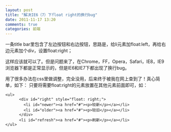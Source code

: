 ```yaml
---
layout: post
title: "解决IE6（7）下float right的换行bug"
date: 2011-11-17 13:20
comments: true
categories: 前端
---
```


一条title bar里包含了左边按钮和右边按钮，思路是，给li元素加float:left，再给右边元素加个div，设置float:right；

这样应该就可以了。但是问题来了，在Chrome，FF，Opera，Safari，IE8，IE9浏览器下都是正常显示的，但是IE6和IE7下都出现了换行bug。

用了很多办法在css里做调整，完全没用，后来终于被我在网上查到了！真心简单，如下： 只要将需要float:right的元素放置在其他元素前面即可，如：

```
<ul>
      <div id="right" style="float: right;">
        <li id="newer"><a href="#"><p>较新</p></a></li>
        <li id="older"><a href="#"><p>较旧</p></a></li>
      </div>
      <li id="refresh"><a href="#"><p>刷新</p></a></li>
</ul>
```
